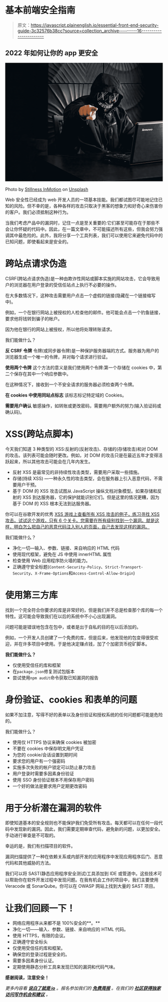 # 基本前端安全指南

> 原文：<https://javascript.plainenglish.io/essential-front-end-security-guide-3c32576b38cc?source=collection_archive---------16----------------------->

## 2022 年如何让你的 app 更安全

![](img/3526db1ac5ba3d69d1395d575cc1d656.png)

Photo by [Stillness InMotion](https://unsplash.com/@stillnes_in_motion?utm_source=medium&utm_medium=referral) on [Unsplash](https://unsplash.com?utm_source=medium&utm_medium=referral)

Web 安全性已经成为 web 开发人员的一项基本技能。我们都试图尽可能地记住已知的风险。但不幸的是，各种各样的攻击只取决于黑客的想象力和好奇心来伤害你的客户。我们必须抵制这种行为。

当我们考虑产品中的漏洞时，记住一点是至关重要的:它们甚至可能存在于那些不会让你怀疑的代码中。因此，在一篇文章中，不可能描述所有这些，但我会努力强调其中最危险的。此外，我将分享一个工具列表，我们可以使用它来避免代码中的已知问题，即使看起来是安全的。

# 跨站点请求伪造

CSRF(跨站点请求伪造)是一种由欺诈性网站或脚本实施的网站攻击，它会导致用户的浏览器在用户登录的受信任站点上执行不必要的操作。

在大多数情况下，这种攻击需要用户点击一个虚假的链接(隐藏在一个链接缩写中)。

例如，一个在银行网站上被授权的人检查他的邮件。他可能会点击一个钓鱼链接，要求他将钱转到骗子的帐户。

因为他在银行的网站上被授权，所以他将处理转账请求。

我们能做什么？

**反 CSRF 令牌** 令牌(或同步器令牌)是一种保护服务器端的方式。服务器为用户的浏览器生成一个唯一的令牌，并对每个请求进行验证。

**使用两个令牌** 这个方法的意义是我们使用两个令牌:第一个存储在 cookies 中，第二个保存在其中一个响应参数中。

在这种情况下，接收到一个不安全请求的服务器必须检查两个令牌。

**在 cookies 中使用同站点标志** 该标志标记特定域的 Cookies。

**需要用户确认** 敏感操作，如转账或更改密码，需要用户额外的努力(输入验证码或确认码)。

# XSS(跨站点脚本)

今天我们知道 3 种类型的 XSS:反射的(反射攻击)、存储的(存储攻击)和对 DOM 的攻击。该列表可能会随时更改。例如，对 DOM 的攻击只是在最近五年才变得活跃起来，所以其他攻击可能会在几年内发生。

*   反射 XSS 是最常见的非持续性攻击类型，需要用户采取一些措施。
*   存储(持续 XSS) —一种永久性的攻击类型，会在服务器上引入恶意代码，不需要用户干预。
*   基于 DOM 的 XSS 攻击试图从 JavaScript 操纵文档对象模型。如果存储和反射的 XSS 到达服务器，它的保护就能识别它们。但是这里的情况更糟，因为基于 DOM 的 XSS 根本无法到达服务器。

你可以在谷歌开发的优秀 [XSS 游戏上查看所有 XSS 攻击的例子，练习寻找 XSS 攻击。试试这个游戏，只有 6 个关卡。您需要在所有级别找到一个漏洞。就是这样，明白怎么把自己的恶意代码注入别人的页面，自己去发现这样的漏洞。](https://xss-game.appspot.com)

我们能做什么？

*   净化一切—输入、参数、链接、来自响应的 HTML 代码
*   使用现代框架，避免在 JS 中使用 innerHTML 属性
*   检查使用 Web 应用程序防火墙的能力。
*   正确遵守安全标题(`Content-Security-Policy`、`Strict-Transport-Security`、`X-Frame-Options`和`Access-Control-Allow-Origin`)

# 使用第三方库

找到一个完全符合你要求的库是非常好的，但是我们并不总是检查那个库的每一个特性。这可能会导致我们在以后的系统中不小心出现漏洞。

问题可能是错误地包含在包中，或者是出于自私的目的在以后添加的。

例如，一个开发人员创建了一个免费的库，但是后来，他发现他的包变得很受欢迎，并在许多项目中使用。于是他决定赚点钱，加了个加密货币挖矿脚本。

**我们能做什么？**

*   仅使用受信任的库和框架
*   在`package.json`修复测试包版本
*   尝试使用`npm audit`命令获取已知漏洞的报告

# 身份验证、cookies 和表单的问题

如果不加注意，写得不好的表单以及身份验证和授权系统的任何问题都可能是危险的。

我们能做什么？

*   使用仅 HTTPS 协议来确保 cookies 被加密
*   不要在 cookies 中保存明文用户凭证
*   为您的 cookie/会话设置到期时间
*   要求您的用户有一个强密码
*   实施多次失败的帐户锁定可以防止暴力攻击
*   用户登录时需要多因素身份验证
*   使用 SSO 身份验证根本不用保存用户密码
*   一个好的做法是要求用户定期更改密码

# 用于分析潜在漏洞的软件

即使知道基本的安全规则也不能保护我们免受所有攻击。每天都可以在任何一段代码中发现新的漏洞。因此，我们需要定期审查代码，避免新的问题，以更加安全。手动进行审查是不可取的。

幸运的是，我们有扫描项目的软件。

漏洞扫描提供了一种在依赖关系或内部开发的应用程序中发现应用程序后门、恶意代码和其他威胁的方法。

我们可以将 SAST(静态应用程序安全测试)工具添加到 IDE 或管道中。这些技术可以帮助你在软件开发过程中发现问题。在我有机会工作的项目中，我们主要使用 Veracode 或 SonarQube。你可以在 OWASP 网站上找到大量的 SAST 项目。

# 让我们回顾一下！

*   网络应用程序从来都不是 100%安全的**。**
*   净化一切——输入、参数、链接、来自响应的 HTML 代码。
*   使用 HTTPS，有限的会议。
*   正确遵守安全标头
*   仅使用受信任的库和框架。
*   确保您的登录过程是安全的。
*   需要多因素身份认证。
*   定期使用静态分析工具来发现已知的漏洞和代码气味。

**感谢阅读，注意安全！**

*更多内容看* [***说白了就是 io***](http://plainenglish.io/) *。报名参加我们的* [***免费周报***](http://newsletter.plainenglish.io/) *。在我们的* [***社区获得独家访问写作机会和建议***](https://discord.gg/GtDtUAvyhW) *。*